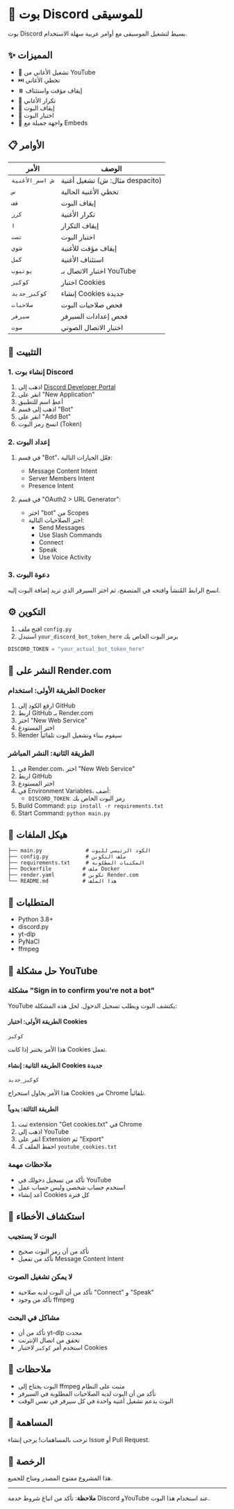 # 🎵 بوت Discord للموسيقى

بوت Discord بسيط لتشغيل الموسيقى مع أوامر عربية سهلة الاستخدام.

## ✨ المميزات

- 🎵 تشغيل الأغاني من YouTube
- ⏭️ تخطي الأغاني
- ⏸️ إيقاف مؤقت واستئناف
- 🔁 تكرار الأغاني
- 🛑 إيقاف البوت
- 🧪 اختبار البوت
- 🎨 واجهة جميلة مع Embeds

## 📋 الأوامر

| الأمر | الوصف |
|-------|--------|
| `ش اسم_الأغنية` | تشغيل أغنية (مثال: ش despacito) |
| `س` | تخطي الأغنية الحالية |
| `قف` | إيقاف البوت |
| `كرر` | تكرار الأغنية |
| `ا` | إيقاف التكرار |
| `تست` | اختبار البوت |
| `شوي` | إيقاف مؤقت للأغنية |
| `كمل` | استئناف الأغنية |
| `يوتيوب` | اختبار الاتصال بـ YouTube |
| `كوكيز` | اختبار Cookies |
| `كوكيز_جديد` | إنشاء Cookies جديدة |
| `صلاحيات` | فحص صلاحيات البوت |
| `سيرفر` | فحص إعدادات السيرفر |
| `صوت` | اختبار الاتصال الصوتي |

## 🚀 التثبيت

### 1. إنشاء بوت Discord

1. اذهب إلى [Discord Developer Portal](https://discord.com/developers/applications)
2. انقر على "New Application"
3. أعطِ اسم للتطبيق
4. اذهب إلى قسم "Bot"
5. انقر على "Add Bot"
6. انسخ رمز البوت (Token)

### 2. إعداد البوت

1. في قسم "Bot"، فعّل الخيارات التالية:
   - Message Content Intent
   - Server Members Intent
   - Presence Intent

2. في قسم "OAuth2 > URL Generator":
   - اختر "bot" من Scopes
   - اختر الصلاحيات التالية:
     - Send Messages
     - Use Slash Commands
     - Connect
     - Speak
     - Use Voice Activity

### 3. دعوة البوت

انسخ الرابط المُنشأ وافتحه في المتصفح، ثم اختر السيرفر الذي تريد إضافة البوت إليه.

## ⚙️ التكوين

1. افتح ملف `config.py`
2. استبدل `your_discord_bot_token_here` برمز البوت الخاص بك

```python
DISCORD_TOKEN = "your_actual_bot_token_here"
```

## 🐳 النشر على Render.com

### الطريقة الأولى: استخدام Docker

1. ارفع الكود إلى GitHub
2. اربط GitHub بـ Render.com
3. اختر "New Web Service"
4. اختر المستودع
5. Render سيقوم ببناء وتشغيل البوت تلقائياً

### الطريقة الثانية: النشر المباشر

1. في Render.com، اختر "New Web Service"
2. اربط GitHub
3. اختر المستودع
4. في Environment Variables، أضف:
   - `DISCORD_TOKEN`: رمز البوت الخاص بك
5. Build Command: `pip install -r requirements.txt`
6. Start Command: `python main.py`

## 📁 هيكل الملفات

```
├── main.py              # الكود الرئيسي للبوت
├── config.py            # ملف التكوين
├── requirements.txt     # المكتبات المطلوبة
├── Dockerfile          # ملف Docker
├── render.yaml         # تكوين Render.com
└── README.md           # هذا الملف
```

## 🔧 المتطلبات

- Python 3.8+
- discord.py
- yt-dlp
- PyNaCl
- ffmpeg

## 🔐 حل مشكلة YouTube

### مشكلة "Sign in to confirm you're not a bot"
YouTube يكتشف البوت ويطلب تسجيل الدخول. لحل هذه المشكلة:

#### الطريقة الأولى: اختبار Cookies
```
كوكيز
```
هذا الأمر يختبر إذا كانت Cookies تعمل.

#### الطريقة الثانية: إنشاء Cookies جديدة
```
كوكيز_جديد
```
هذا الأمر يحاول استخراج Cookies من Chrome تلقائياً.

#### الطريقة الثالثة: يدوياً
1. ثبت extension "Get cookies.txt" في Chrome
2. اذهب إلى YouTube
3. انقر على Extension ثم "Export"
4. احفظ الملف كـ `youtube_cookies.txt`

### ملاحظات مهمة
- تأكد من تسجيل دخولك في YouTube
- استخدم حساب شخصي وليس حساب عمل
- أعد إنشاء Cookies كل فترة

## 🚨 استكشاف الأخطاء

### البوت لا يستجيب
- تأكد من أن رمز البوت صحيح
- تأكد من تفعيل Message Content Intent

### لا يمكن تشغيل الصوت
- تأكد من أن البوت لديه صلاحية "Connect" و "Speak"
- تأكد من وجود ffmpeg

### مشاكل في البحث
- تأكد من أن yt-dlp محدث
- تحقق من اتصال الإنترنت
- استخدم أمر `كوكيز` لاختبار Cookies

## 📝 ملاحظات

- البوت يحتاج إلى ffmpeg مثبت على النظام
- تأكد من أن البوت لديه الصلاحيات المطلوبة في السيرفر
- البوت يدعم تشغيل أغنية واحدة في كل سيرفر في نفس الوقت

## 🤝 المساهمة

نرحب بالمساهمات! يرجى إنشاء Issue أو Pull Request.

## 📄 الرخصة

هذا المشروع مفتوح المصدر ومتاح للجميع.

---

**ملاحظة**: تأكد من اتباع شروط خدمة Discord وYouTube عند استخدام هذا البوت. 